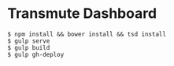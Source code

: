 # Transmute Dashboard

```
$ npm install && bower install && tsd install
$ gulp serve
$ gulp build
$ gulp gh-deploy
```


